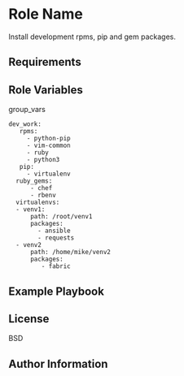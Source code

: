 Role Name
=========

Install development rpms, pip and gem packages.

Requirements
------------


Role Variables
--------------
group_vars

```
dev_work:
   rpms:
     - python-pip
     - vim-common
     - ruby
     - python3
   pip:
     - virtualenv
  ruby_gems:
      - chef
      - rbenv
  virtualenvs:
  - venv1:
      path: /root/venv1
      packages:
        - ansible
        - requests
  - venv2
      path: /home/mike/venv2
      packages:
         - fabric
```


Example Playbook
----------------


License
-------

BSD

Author Information
------------------

